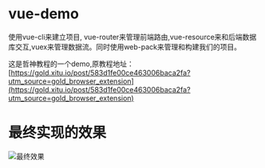 # vue-demo
使用vue-cli来建立项目, vue-router来管理前端路由,vue-resource来和后端数据库交互,vuex来管理数据流。同时使用web-pack来管理和构建我们的项目。

这是哲神教程的一个demo,原教程地址：[https://gold.xitu.io/post/583d1fe00ce463006baca2fa?utm_source=gold_browser_extension](https://gold.xitu.io/post/583d1fe00ce463006baca2fa?utm_source=gold_browser_extension)
# 最终实现的效果
![最终效果](https://dn-myg6wstv.qbox.me/e879911de696b3140a54.png)
